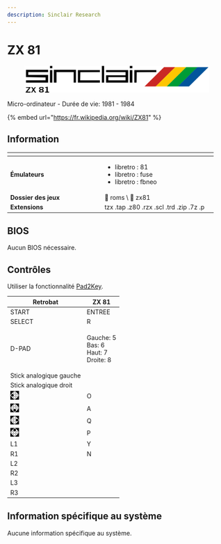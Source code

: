 ```yaml
---
description: Sinclair Research
---
```


# ZX 81

<div align="left">

<figure><img src="https://raw.githubusercontent.com/fabricecaruso/es-theme-carbon/52ff37c9e265587d006945a2ba695b5a962b3a3d/art/logos/zx81.svg" alt=""><figcaption></figcaption></figure>

</div>

Micro-ordinateur - Durée de vie: 1981 - 1984

{% embed url="https://fr.wikipedia.org/wiki/ZX81" %}

## Information

<table data-header-hidden><thead><tr><th width="203"></th><th></th><th data-hidden></th></tr></thead><tbody><tr><td><strong>Émulateurs</strong></td><td><ul><li>libretro : 81</li><li>libretro : fuse</li><li>libretro : fbneo</li></ul></td><td></td></tr><tr><td><strong>Dossier des jeux</strong></td><td><span data-gb-custom-inline data-tag="emoji" data-code="1f4c1">📁</span> roms \ <span data-gb-custom-inline data-tag="emoji" data-code="1f4c2">📂</span> zx81</td><td></td></tr><tr><td><strong>Extensions</strong></td><td>tzx .tap .z80 .rzx .scl .trd .zip .7z .p</td><td></td></tr></tbody></table>

## BIOS

Aucun BIOS nécessaire.

## Contrôles

Utiliser la fonctionnalité [Pad2Key](../../../../controleurs/pad2key.md).

| Retrobat                                          | ZX 81                                              |
| ------------------------------------------------- | -------------------------------------------------- |
| START                                             | ENTREE                                             |
| SELECT                                            | R                                                  |
| D-PAD                                             | <p>Gauche: 5<br>Bas: 6<br>Haut: 7<br>Droite: 8</p> |
| Stick analogique gauche                           |                                                    |
| Stick analogique droit                            |                                                    |
| ![](<../../../../.gitbook/assets/image (32).png>) | O                                                  |
| ![](<../../../../.gitbook/assets/image (19).png>) | A                                                  |
| ![](<../../../../.gitbook/assets/image (6).png>)  | Q                                                  |
| ![](<../../../../.gitbook/assets/image (34).png>) | P                                                  |
| L1                                                | Y                                                  |
| R1                                                | N                                                  |
| L2                                                |                                                    |
| R2                                                |                                                    |
| L3                                                |                                                    |
| R3                                                |                                                    |

## Information spécifique au système

Aucune information spécifique au système.
